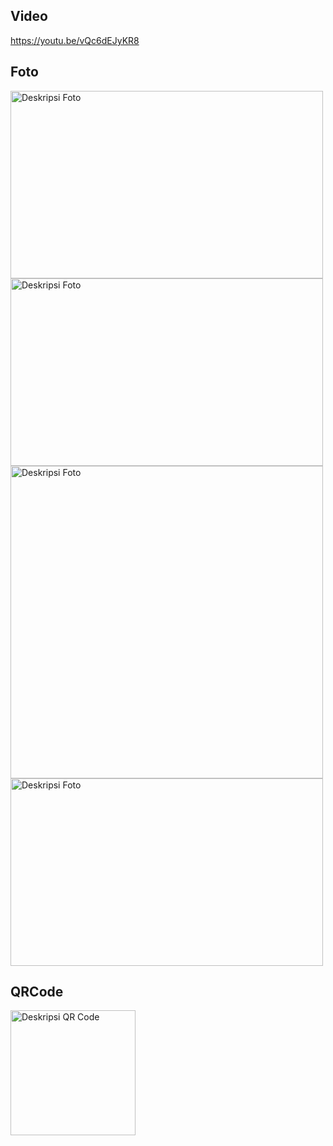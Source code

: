 
## Video
https://youtu.be/vQc6dEJyKR8 
## Foto

<img src="https://github.com/hazelfathonii/finalprojectakhir-AR/assets/168981287/8b62c40b-5328-4fd9-8a7f-613e610147db" alt="Deskripsi Foto" width="500" height="300">

<img src="https://github.com/hazelfathonii/finalprojectakhir-AR/assets/168981287/3265a6ea-0222-4053-bdae-af5b0cd23d3d" alt="Deskripsi Foto" width="500" height="300">

<img src="https://github.com/hazelfathonii/finalprojectakhir-AR/assets/168981287/60561200-af3e-4a3b-bce1-b609cc9d202c" alt="Deskripsi Foto" width="500" height="=300">

<img src="https://github.com/hazelfathonii/finalprojectakhir-AR/assets/168981287/bfa592fd-35bc-4af8-8193-b8a706e0436d" alt="Deskripsi Foto" width="500" height="300">

## QRCode
<img src="https://github.com/hazelfathonii/finalprojectakhir-AR/assets/168981287/7949d6fb-eea3-47a7-b020-b5f098213038" alt="Deskripsi QR Code" width="200" height="200">
